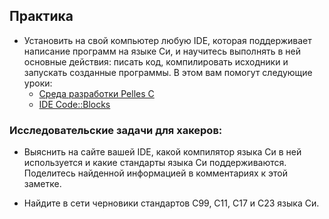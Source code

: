 ## Практика

- Установить на свой компьютер любую IDE, которая поддерживает написание программ на языке Си, и научитесь выполнять в ней основные действия: писать код, компилировать исходники и запускать созданные программы. В этом вам помогут следующие уроки:
  - [Среда разработки Pelles C](../ide/1/)
  - [IDE Code::Blocks](../ide/2/)


### Исследовательские задачи для хакеров:

- Выяснить на сайте вашей IDE, какой компилятор языка Си в ней используется и какие стандарты языка Си поддерживаются. Поделитесь найденной информацией в комментариях к этой заметке.

- Найдите в сети черновики стандартов С99, С11, С17 и С23 языка Си.